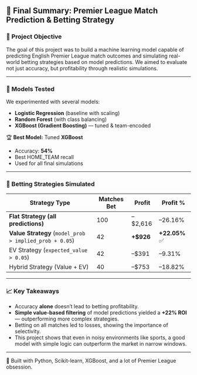 ## 🏁 Final Summary: Premier League Match Prediction & Betting Strategy

### 🎯 Project Objective
The goal of this project was to build a machine learning model capable of predicting English Premier League match outcomes and simulating real-world betting strategies based on model predictions. We aimed to evaluate not just accuracy, but profitability through realistic simulations.

---

### 🧠 Models Tested
We experimented with several models:
- **Logistic Regression** (baseline with scaling)
- **Random Forest** (with class balancing)
- **XGBoost (Gradient Boosting)** — tuned & team-encoded

🏆 **Best Model:** Tuned **XGBoost**  
- Accuracy: **54%**
- Best HOME_TEAM recall
- Used for all final simulations

---

### 💸 Betting Strategies Simulated

| Strategy Type        | Matches Bet | Profit | Profit % |
|----------------------|-------------|--------|----------|
| **Flat Strategy (all predictions)** | 100         | –$2,616 | –26.16% |
| **Value Strategy** (`model_prob > implied_prob + 0.05`) | 42 | **+$926** | **+22.05%** ✅ |
| EV Strategy (`expected_value > 0.05`) | 42 | –$391  | –9.31% |
| Hybrid Strategy (Value + EV) | 40 | –$753 | –18.82% |

---

### 📈 Key Takeaways
- Accuracy **alone** doesn’t lead to betting profitability.
- **Simple value-based filtering** of model predictions yielded a **+22% ROI** — outperforming more complex strategies.
- Betting on all matches led to losses, showing the importance of selectivity.
- This project shows that even in noisy environments like sports, a good model with simple logic can outperform the market in narrow windows.

---

🧠 Built with Python, Scikit-learn, XGBoost, and a lot of Premier League obsession.
